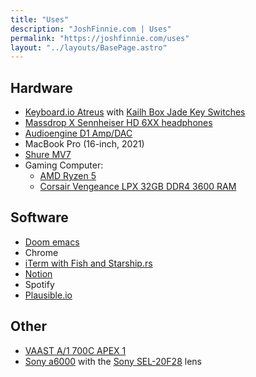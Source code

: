 ```yaml
---
title: "Uses"
description: "JoshFinnie.com | Uses"
permalink: "https://joshfinnie.com/uses"
layout: "../layouts/BasePage.astro"
---
```


## Hardware

- [Keyboard.io Atreus](https://shop.keyboard.io/products/keyboardio-atreus) with [Kailh Box Jade Key Switches](https://amzn.to/3NOInj2)
- [Massdrop X Sennheiser HD 6XX headphones](https://drop.com/buy/massdrop-sennheiser-hd6xx?utm_source=linkshare&referer=BH8DEX)
- [Audioengine D1 Amp/DAC](https://amzn.to/38Mt8bB)
- MacBook Pro (16-inch, 2021)
- [Shure MV7](https://amzn.to/3Mh2Iwl)
- Gaming Computer:
  - [AMD Ryzen 5](https://amzn.to/3MiihUv)
  - [Corsair Vengeance LPX 32GB DDR4 3600 RAM](https://amzn.to/3zg8hbf)

## Software

- [Doom emacs](https://github.com/doomemacs/doomemacs)
- Chrome
- [iTerm with Fish and Starship.rs](/blog/moving-from-oh-my-zsh-to-starship-and-fish-shell)
- [Notion](https://www.notion.so/)
- Spotify
- [Plausible.io](https://plausible.io/)

## Other

- [VAAST A/1 700C APEX 1](https://www.vaastbikes.com/bikemodels/a1/)
- [Sony a6000](https://amzn.to/3xi4ZmJ) with the [Sony SEL-20F28](https://amzn.to/3xi4ZmJ) lens
